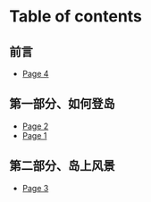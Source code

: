 # Table of contents

## 前言 <a href="#前言" id="前言"></a>

* [Page 4](README.md)

## 第一部分、如何登岛 <a href="#第一部分、如何登岛" id="第一部分、如何登岛"></a>

* [Page 2](<README (1).md>)
* [Page 1](第一部分、如何登岛/page-1.md)

## 第二部分、岛上风景 <a href="#第二部分、岛上风景" id="第二部分、岛上风景"></a>

* [Page 3](第二部分、岛上风景/page-3.md)
